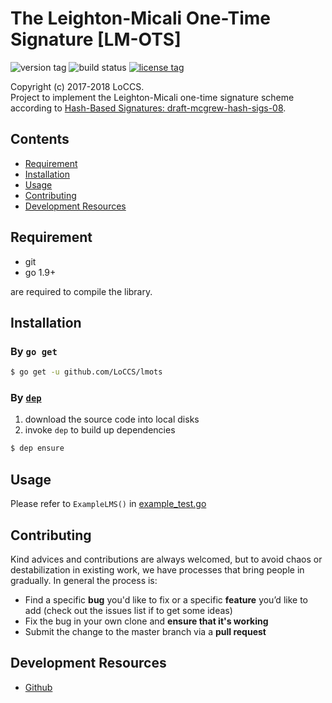 # The Leighton-Micali One-Time Signature [LM-OTS]  

![version tag](https://img.shields.io/badge/lmots-v2.0-blue.svg) 
![build status](https://img.shields.io/badge/build-passing-brightgreen.svg)
[![license tag](https://img.shields.io/badge/license-MIT-blue.svg)](LICENSE)  

Copyright (c) 2017-2018 LoCCS.  
Project to implement the Leighton-Micali one-time signature scheme according to [Hash-Based Signatures: draft-mcgrew-hash-sigs-08](https://datatracker.ietf.org/doc/draft-mcgrew-hash-sigs/).  

## Contents  
+ [Requirement](#requirement)  
+ [Installation](#installation)  
+ [Usage](#usage)  
+ [Contributing](#contrib)  
+ [Development Resources](#dev-res)  

## Requirement  
+ git  
+ go 1.9+  

are required to compile the library.

<a name="installation"></a>
## Installation  
### By `go get`  
```bash
$ go get -u github.com/LoCCS/lmots
```
### By [`dep`](https://github.com/golang/dep)    
1. download the source code into local disks  
2. invoke `dep` to build up dependencies  
```bash
$ dep ensure
```

<a name="usage"></a>
## Usage  
Please refer to `ExampleLMS()` in [example_test.go](example_test.go)    

<a name="contrib"></a>
## Contributing  
Kind advices and contributions are always welcomed, but to avoid chaos or destabilization in existing work, we have processes that bring people in gradually. In general the process is:  

+ Find a specific **bug** you'd like to fix or a specific **feature** you’d like to add (check out the issues list if to get some ideas)  
+ Fix the bug in your own clone and **ensure that it's working**   
+ Submit the change to the master branch via a **pull request**  

<a name="dev-res"></a>
## Development Resources  
+ [Github](https://github.com/LoCCS/lmots)  

